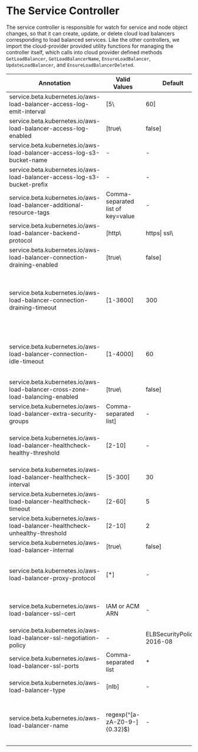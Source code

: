 # The Service Controller

The service controller is responsible for watch for service and node object changes, so that it can create, update, or delete cloud load balancers corresponding to load balanced services.  Like the other controllers, we import the cloud-provider provided utility functions for managing the controller itself, which calls into cloud provider defined methods `GetLoadBalancer`, `GetLoadBalancerName`, `EnsureLoadBalancer`, `UpdateLoadBalancer`, and `EnsureLoadBalancerDeleted`.


| Annotation                                                                     | Valid Values                      | Default | Description                                                                                                                                                                                                                                                                                                                                        |
|--------------------------------------------------------------------------------|-----------------------------------| --- |----------------------------------------------------------------------------------------------------------------------------------------------------------------------------------------------------------------------------------------------------------------------------------------------------------------------------------------------------|
| service.beta.kubernetes.io/aws-load-balancer-access-log-emit-interval          | [5\                               |60]                             | -                                                                                                                                                                                                                                                                                                                                                  | How frequently the load balancer emits [access logs](https://docs.aws.amazon.com/elasticloadbalancing/latest/classic/access-log-collection.html), in minutes.  |
| service.beta.kubernetes.io/aws-load-balancer-access-log-enabled                | [true\                            |false]                       | -                                                                                                                                                                                                                                                                                                                                                  | If true, access logs is enabled.  |
| service.beta.kubernetes.io/aws-load-balancer-access-log-s3-bucket-name         | -                                 | -   | Access log S3 bucket name.                                                                                                                                                                                                                                                                                                                         |
| service.beta.kubernetes.io/aws-load-balancer-access-log-s3-bucket-prefix       | -                                 | -   | Access log S3 bucket prefix.                                                                                                                                                                                                                                                                                                                       |
| service.beta.kubernetes.io/aws-load-balancer-additional-resource-tags          | Comma-separated list of key=value | -   | A comma-separated list of key-value pairs which will be recorded as additional tags in the ELB. For example: "Key1=Val1,Key2=Val2,KeyNoVal1=,KeyNoVal2"                                                                                                                                                                                            |
| service.beta.kubernetes.io/aws-load-balancer-backend-protocol                  | [http\                            |https\| ssl\                                                                                                                                                                                                                                                                                                                                               |tcp]             | -   | Specifies the protocol spoken by the backend (pod) behind a listener. If `http` (default) or `https`, an HTTPS listener that terminates the connection and parses headers is created. If set to `ssl` or `tcp`, a "raw" SSL listener is used. If set to `http` and `aws-load-balancer-ssl-cert` is not used then a HTTP listener is used. |
| service.beta.kubernetes.io/aws-load-balancer-connection-draining-enabled       | [true\                            |false]                       | -                                                                                                                                                                                                                                                                                                                                                  | Enable [connection draining](https://docs.aws.amazon.com/elasticloadbalancing/latest/classic/config-conn-drain.html). |
| service.beta.kubernetes.io/aws-load-balancer-connection-draining-timeout       | [1-3600]                          | 300 | The maximum time (in seconds) for the load balancer to keep connections alive before reporting the instance as de-registered. The maximum timeout value can be set between 1 and 3,600 seconds (the default is 300 seconds). When the maximum time limit is reached, the load balancer forcibly closes connections to the de-registering instance. |
| service.beta.kubernetes.io/aws-load-balancer-connection-idle-timeout           | [1-4000]                          | 60  | The load balancer has a configured idle timeout period (in seconds) that applies to its connections. If no data has been sent or received by the time that the idle timeout period elapses, the load balancer closes the connection.                                                                                                               |
| service.beta.kubernetes.io/aws-load-balancer-cross-zone-load-balancing-enabled | [true\                            |false]                       | -                                                                                                                                                                                                                                                                                                                                                  | With cross-zone load balancing, each load balancer node for your Classic Load Balancer distributes requests evenly across the registered instances in all enabled Availability Zones. If cross-zone load balancing is disabled, each load balancer node distributes requests evenly across the registered instances in its Availability Zone only. |
| service.beta.kubernetes.io/aws-load-balancer-extra-security-groups             | Comma-separated list]             | -   | Specifies additional security groups to be added to ELB.                                                                                                                                                                                                                                                                                           |
| service.beta.kubernetes.io/aws-load-balancer-healthcheck-healthy-threshold     | [2-10]                            | -   | Specifies the number of successive successful health checks required for a backend to be considered healthy for traffic. For NLB, healthy-threshold and unhealthy-threshold must be equal.                                                                                                                                                         |
| service.beta.kubernetes.io/aws-load-balancer-healthcheck-interval              | [5-300]                           | 30  | Specifies, in seconds, the interval between health checks.                                                                                                                                                                                                                                                                                         |
| service.beta.kubernetes.io/aws-load-balancer-healthcheck-timeout               | [2-60]                            | 5   | The amount of time to wait when receiving a response from the health check, in seconds.                                                                                                                                                                                                                                                            |
| service.beta.kubernetes.io/aws-load-balancer-healthcheck-unhealthy-threshold   | [2-10]                            | 2   | The number of consecutive failed health checks that must occur before declaring an EC2 instance unhealthy.                                                                                                                                                                                                                                         |
| service.beta.kubernetes.io/aws-load-balancer-internal                          | [true\                            |false]                       | -                                                                                                                                                                                                                                                                                                                                                  | Indicates that the load balancer should be internal. |
| service.beta.kubernetes.io/aws-load-balancer-proxy-protocol                    | [*]                               | -   | Enables the proxy protocol on an ELB. Right now we only accept the value "*" which means enable the proxy protocol on all ELB backends. In the future we could adjust this to allow setting the proxy protocol only on certain backends.                                                                                                           |
| service.beta.kubernetes.io/aws-load-balancer-ssl-cert                          | IAM or ACM ARN                    | -   | Requests a secure listener. Value is a valid certificate ARN. For more, see the [elb listener config guide](http://docs.aws.amazon.com/ElasticLoadBalancing/latest/DeveloperGuide/elb-listener-config.html).  CertARN is an IAM or CM certificate ARN.                                                                                             |
| service.beta.kubernetes.io/aws-load-balancer-ssl-negotiation-policy            | -                                 | ELBSecurityPolicy-2016-08 | Specifies SSL negotiation settings for the HTTPS/SSL listeners of your load balancer. Defaults to the default ELB policy.                                                                                                                                                                                                                          |
| service.beta.kubernetes.io/aws-load-balancer-ssl-ports                         | Comma-separated list              | *   | Specifies a comma-separated list of ports that will use SSL/HTTPS listeners. Defaults to all.                                                                                                                                                                                                                                                      |
| service.beta.kubernetes.io/aws-load-balancer-type                              | [nlb]                             | -   | Indicates the type of Load Balancer. The only valid value is nlb.  Leaving this field blank is equivalent to selecting ELB.                                                                                                                                                                                                                        |
| service.beta.kubernetes.io/aws-load-balancer-name                              | regexp(^[a-zA-Z0-9-]{0.32}$)      | -   | Indicates the type name of AWS Load Balancer Ressource, which should be a maximum of 32 alphanumeric characters including hyphens string. Leaving this field blank is using the default implementation ("a" + uuid(31), without hyphens).                                                                                                          |

